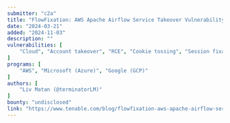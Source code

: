 ```yaml
---
submitter: "c2a"
title: "FlowFixation: AWS Apache Airflow Service Takeover Vulnerability and Why Neglecting Guardrails Puts Major CSPs at Risk"
date: "2024-03-21"
added: "2024-11-03"
description: ""
vulnerabilities: [
    "Cloud", "Account takeover", "RCE", "Cookie tossing", "Session fixation"
]
programs: [
    "AWS", "Microsoft (Azure)", "Google (GCP)"
]
authors: [
    "Liv Matan (@terminatorLM)"
]
bounty: "undisclosed"
link: "https://www.tenable.com/blog/flowfixation-aws-apache-airflow-service-takeover-vulnerability-and-why-neglecting-guardrails"
---
```





